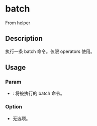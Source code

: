 # batch
From helper
## Description
执行一条 batch 命令。仅限 operators 使用。
## Usage
### Param
- <command>: 将被执行的 batch 命令。
### Option
- 无选项。